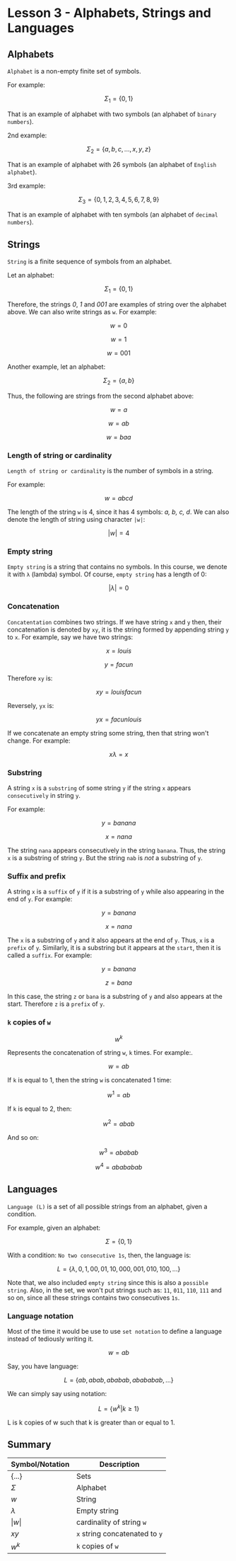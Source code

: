 # Lesson 3 - Alphabets, Strings and Languages
## **Alphabets**
`Alphabet` is a non-empty finite set of symbols.

For example:

$$ \Sigma_{1} = \{0, 1\} $$

That is an example of alphabet with two symbols (an alphabet of `binary numbers`).

2nd example:

$$ \Sigma_{2} = \{a, b, c, ... , x, y, z \} $$

That is an example of alphabet with 26 symbols (an alphabet of `English alphabet`).

3rd example:

$$ \Sigma_{3} = \{0, 1, 2, 3, 4, 5, 6, 7, 8, 9 \} $$

That is an example of alphabet with ten symbols (an alphabet of `decimal numbers`).

## **Strings**
`String` is a finite sequence of symbols from an alphabet.

Let an alphabet:

$$ \Sigma_{1} = \{0, 1\} $$

Therefore, the strings *0*, *1* and *001* are examples of string over the alphabet above. We can also write strings as `w`. For example:

$$ w = 0 $$

$$ w = 1 $$

$$ w = 001 $$

Another example, let an alphabet:

$$ \Sigma_{2} = \{a, b\} $$

Thus, the following are strings from the second alphabet above:

$$ w = a $$

$$ w = ab $$ 

$$ w = baa $$

### **Length of string or cardinality**
`Length of string or cardinality` is the number of symbols in a string.

For example:

$$ w = abcd $$

The length of the string `w` is 4, since it has 4 symbols: *a, b, c, d*. We can also denote the length of string using character `|w|`:

$$ |w| = 4 $$

### **Empty string**
`Empty string` is a string that contains no symbols. In this course, we denote it with `λ` (lambda) symbol. Of course, `empty string` has a length of 0:

$$ | \lambda | = 0$$

### **Concatenation**
`Concatentation` combines two strings. If we have string `x` and `y` then, their concatenation is denoted by `xy`, it is the string formed by appending string `y` to `x`. For example, say we have two strings:

$$ x = louis $$

$$ y = facun $$

Therefore `xy` is:

$$ xy = louisfacun $$

Reversely, `yx` is:

$$ yx = facunlouis $$

If we concatenate an empty string some string, then that string won't change. For example:

$$ x\lambda = x$$

### **Substring**
A string `x` is a `substring` of some string `y` if the string `x` appears `consecutively` in string `y`.

For example:

$$ y = banana $$

$$ x = nana $$

The string `nana` appears consecutively in the string `banana`. Thus, the string `x` is a substring of string `y`. But the string `nab` is *not* a substring of `y`.

### **Suffix and prefix**
A string `x` is a `suffix` of `y` if it is a substring of `y` while also appearing in the end of `y`. For example:

$$ y = banana $$

$$ x = nana $$

The `x` is a substring of `y` and it also appears at the end of `y`. Thus, `x` is a `prefix` of `y`. 
Similarly, it is a substring but it appears at the `start`, then it is called a `suffix`. For example:

$$ y = banana $$

$$ z = bana $$

In this case, the string `z` or `bana` is a substring of `y` and also appears at the start. Therefore `z` is a `prefix` of `y`.

### **`k` copies of `w`**

$$ w^k$$

Represents the concatenation of string `w`, `k` times. For example:.

$$ w = ab $$

If `k` is equal to 1, then the string `w` is concatenated 1 time:

$$ w^1 = ab $$

If `k` is equal to 2, then:

$$ w^2 = abab $$

And so on:

$$ w^3 = ababab $$

$$ w^4 = abababab $$

## **Languages**
`Language (L)` is a set of all possible strings from an alphabet, given a condition.

For example, given an alphabet:

$$ \Sigma = \{0, 1\} $$

With a condition: `No two consecutive 1s`, then, the language is:

$$ L = \{\lambda, 0, 1, 00, 01, 10, 000, 001, 010, 100, ...\} $$

Note that, we also included `empty string` since this is also a `possible string`. Also, in the set, we won't put strings such as: `11`, `011`, `110`, `111` and so on, since all these strings contains two consecutives `1s`.

### Language notation
Most of the time it would be use to use `set notation` to define a language instead of tediously writing it.

$$ w = ab $$

Say, you have language:

$$ L = \{ab, abab, ababab, abababab, ...\} $$

We can simply say using notation:

$$ L = \{w^k | k \geq 1 \} $$

L is k copies of w such that k is greater than or equal to 1.

## **Summary**
| Symbol/Notation | Description |
| --- | --- |
| $\{...\}$ | Sets |
| $\Sigma$ | Alphabet |
| $w$ | String |
| $\lambda$ | Empty string |
| $\|w\|$ | cardinality of string `w`|
| $xy$ | `x` string concatenated to `y` |
| $w^k$ | `k` copies of `w` |